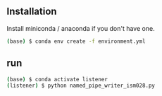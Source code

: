 ## Installation

Install miniconda / anaconda if you don't have one.

```bash
(base) $ conda env create -f environment.yml
```

## run 

```bash
(base) $ conda activate listener
(listener) $ python named_pipe_writer_ism028.py
```

